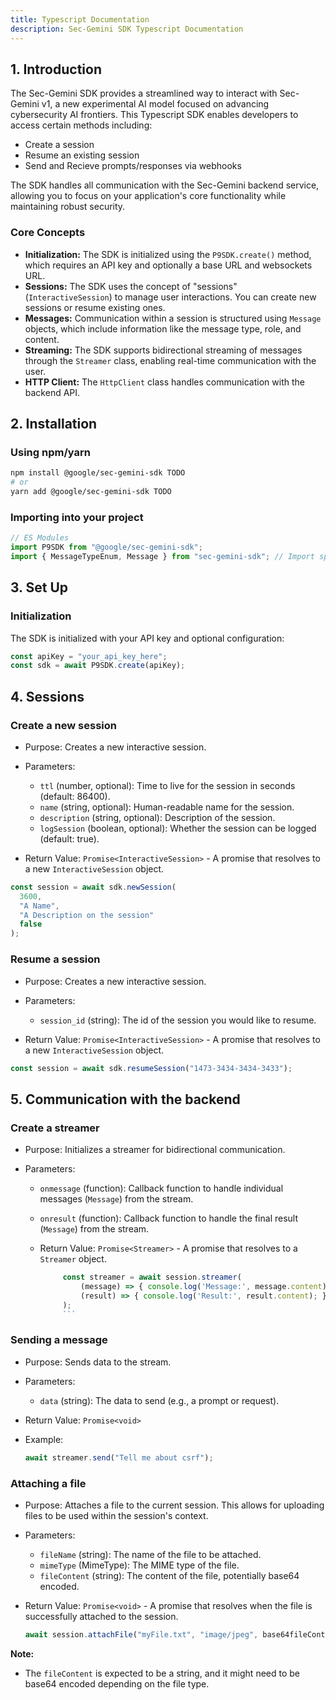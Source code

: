 ```yaml
---
title: Typescript Documentation
description: Sec-Gemini SDK Typescript Documentation
---
```


## 1. Introduction

The Sec-Gemini SDK provides a streamlined way to interact with Sec-Gemini v1, a new experimental AI model focused on advancing cybersecurity AI frontiers. This Typescript SDK enables developers to access certain methods including:

- Create a session
- Resume an existing session
- Send and Recieve prompts/responses via webhooks

The SDK handles all communication with the Sec-Gemini backend service, allowing you to focus on your application's core functionality while maintaining robust security.

### Core Concepts

- **Initialization:** The SDK is initialized using the `P9SDK.create()` method, which requires an API key and optionally a base URL and websockets URL.
- **Sessions:** The SDK uses the concept of "sessions" (`InteractiveSession`) to manage user interactions. You can create new sessions or resume existing ones.
- **Messages:** Communication within a session is structured using `Message` objects, which include information like the message type, role, and content.
- **Streaming:** The SDK supports bidirectional streaming of messages through the `Streamer` class, enabling real-time communication with the user.
- **HTTP Client:** The `HttpClient` class handles communication with the backend API.

## 2. Installation

### Using npm/yarn

```bash
npm install @google/sec-gemini-sdk TODO
# or
yarn add @google/sec-gemini-sdk TODO
```

### Importing into your project

```javascript
// ES Modules
import P9SDK from "@google/sec-gemini-sdk";
import { MessageTypeEnum, Message } from "sec-gemini-sdk"; // Import specific types
```

## 3. Set Up

### Initialization

The SDK is initialized with your API key and optional configuration:

```javascript
const apiKey = "your_api_key_here";
const sdk = await P9SDK.create(apiKey);
```

## 4. Sessions

### Create a new session

- Purpose: Creates a new interactive session.

- Parameters:
  - `ttl` (number, optional): Time to live for the session in seconds (default: 86400).
  - `name` (string, optional): Human-readable name for the session.
  - `description` (string, optional): Description of the session.
  - `logSession` (boolean, optional): Whether the session can be logged (default: true).
- Return Value: `Promise<InteractiveSession>` - A promise that resolves to a new `InteractiveSession` object.

```javascript
const session = await sdk.newSession(
  3600,
  "A Name",
  "A Description on the session"
  false
);
```

### Resume a session

- Purpose: Creates a new interactive session.

- Parameters:
  - `session_id` (string): The id of the session you would like to resume.
- Return Value: `Promise<InteractiveSession>` - A promise that resolves to a new `InteractiveSession` object.

```javascript
const session = await sdk.resumeSession("1473-3434-3434-3433");
```

## 5. Communication with the backend

### Create a streamer

- Purpose: Initializes a streamer for bidirectional communication.

- Parameters:

  - `onmessage` (function): Callback function to handle individual messages (`Message`) from the stream.
  - `onresult` (function): Callback function to handle the final result (`Message`) from the stream.
  - Return Value: `Promise<Streamer>` - A promise that resolves to a `Streamer` object.

    ````javascript
         const streamer = await session.streamer(
             (message) => { console.log('Message:', message.content); },
             (result) => { console.log('Result:', result.content); }
         );
         ```
    ````

### Sending a message

- Purpose: Sends data to the stream.
- Parameters:
  - `data` (string): The data to send (e.g., a prompt or request).
- Return Value: `Promise<void>`
- Example:

  ```javascript
  await streamer.send("Tell me about csrf");
  ```

### Attaching a file

- Purpose: Attaches a file to the current session. This allows for uploading files to be used within the session's context.
- Parameters:
  - `fileName` (string): The name of the file to be attached.
  - `mimeType` (MimeType): The MIME type of the file.
  - `fileContent` (string): The content of the file, potentially base64 encoded.
- Return Value: `Promise<void>` - A promise that resolves when the file is successfully attached to the session.

  ```javascript
  await session.attachFile("myFile.txt", "image/jpeg", base64fileContent);
  ```

**Note:**

- The `fileContent` is expected to be a string, and it might need to be base64 encoded depending on the file type.
